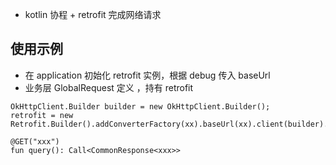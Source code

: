 
- kotlin 协程 + retrofit 完成网络请求

## 使用示例

- 在 application 初始化 retrofit 实例，根据 debug 传入 baseUrl
- 业务层 GlobalRequest 定义  ，持有 retrofit

```
OkHttpClient.Builder builder = new OkHttpClient.Builder();
retrofit = new Retrofit.Builder().addConverterFactory(xx).baseUrl(xx).client(builder).build();

@GET("xxx")
fun query(): Call<CommonResponse<xxx>>
```
